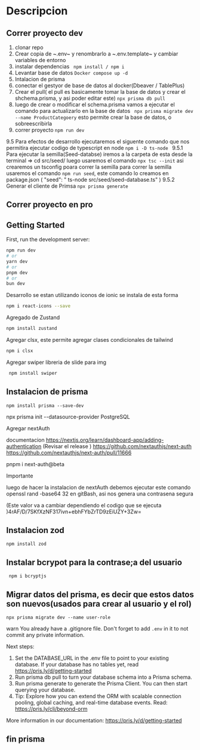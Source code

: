 # Descripcion

## Correr proyecto dev

1. clonar repo
2. Crear copia de ~.env~ y renombrarlo a ~.env.template~ y cambiar variables de entorno
3. instalar dependencias ``` npm install / npm i```
4. Levantar base de datos ```Docker compose up -d```
5. Intalacion de prisma
6. conectar el gestyor de base de datos al docker(Dbeaver / TablePlus)
7. Crear el pull( el pull es basicamente tomar la base de datos y crear el shchema.prisma, y asi poder editar este) ``` npx prisma db pull ```
8. luego de crear o modificar el schema.prisma vamos a ejecutar el comando para actualizarlo en la base de datos ``` npx prisma migrate dev --name ProductCategoery``` esto permite crear la base de datos, o sobreescribirla
9.  correr proyecto ``` npm run dev ```


9.5 Para efectos de desarrollo ejecutaremos el siguente comando que nos permitira ejecutar codigo de typescript en node ```npm i -D ts-node ```
9.5.1 Para ejecutar la semilla(Seed-databse) iremos a la carpeta de esta desde la terminal => cd src/seed/
    luego usaremos el comando ```npx tsc --init``` asi crearemos un tsconfig poara correr la semilla
    para correr la semilla usaremos el comando ``` npm run seed ```, este comando lo creamos en package.json ( "seed": " ts-node src/seed/seed-database.ts" )
9.5.2 Generar el cliente de Primsa ```npx prisma generate```

## Correr proyecto en pro




## Getting Started

First, run the development server:

```bash
npm run dev
# or
yarn dev
# or
pnpm dev
# or
bun dev
```


Desarrollo
 se estan utilizando iconos de ionic
 se instala de esta forma

 ```bash
 npm i react-icons --save
```
 
 Agregado de Zustand

 ```bash
 npm install zustand
```


 Agregar clsx, este permite agregar clases condicionales de tailwind

 ```bash
 npm i clsx
```

 Agregar swiper libreria de slide para img

```bash
 npm install swiper
```

## Instalacion de prisma

```
npm install prisma --save-dev
```
npx prisma init --datasource-provider PostgreSQL


Agregar nextAuth

documentacion
https://nextjs.org/learn/dashboard-app/adding-authentication
(Revisar el release ) https://github.com/nextauthjs/next-auth
https://github.com/nextauthjs/next-auth/pull/11666

pnpm i next-auth@beta


Importante

luego de hacer la instalacion de nextAuth debemos ejecutar este comando 
openssl rand -base64 32
en gitBash, asi nos genera una contrasena segura

(Este valor va a cambiar dependiendo el codigo que se ejecuta )4rAF/D/7SKfXzNF317ivn+ebhFYbZrTD9zEiUZY+3Zw=

## Instalacion zod

```
npm install zod
```

## Instalar bcrypot para la contrase;a del usuario

``` npm i bcryptjs```


## Migrar datos del prisma, es decir que estos datos son nuevos(usados para crear al usuario y el rol)

```npx prisma migrate dev --name user-role```


warn You already have a .gitignore file. Don't forget to add `.env` in it to not commit any private information.

Next steps:
1. Set the DATABASE_URL in the .env file to point to your existing database. If your database has no tables yet, read https://pris.ly/d/getting-started
2. Run prisma db pull to turn your database schema into a Prisma schema.
3. Run prisma generate to generate the Prisma Client. You can then start querying your database.
4. Tip: Explore how you can extend the ORM with scalable connection pooling, global caching, and real-time database events. Read: https://pris.ly/cli/beyond-orm

More information in our documentation:
https://pris.ly/d/getting-started

## fin prisma